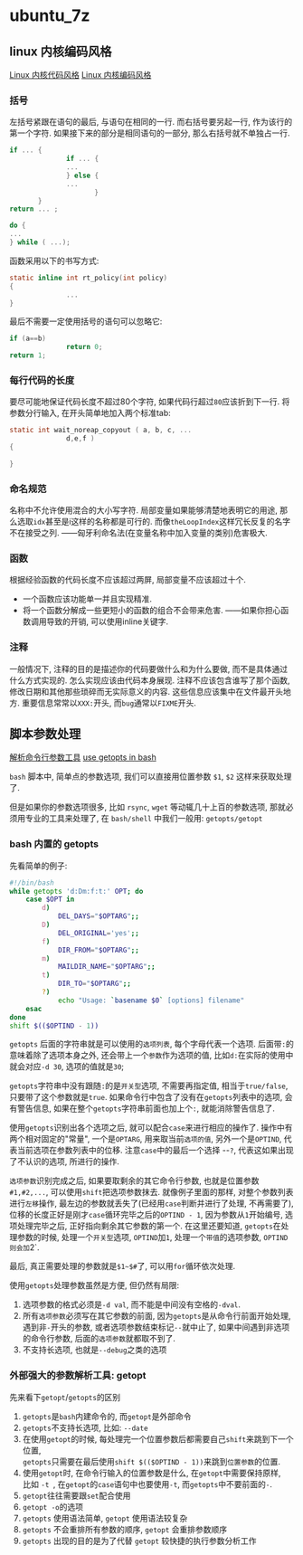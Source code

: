 # ubuntu_7z

## linux 内核编码风格

[Linux 内核代码风格](https://www.kernel.org/doc/html/latest/translations/zh_CN/process/coding-style.html)
[Linux 内核编码风格](https://zhuanlan.zhihu.com/p/330280764)

### 括号

左括号紧跟在语句的最后, 与语句在相同的一行. 而右括号要另起一行, 作为该行的第一个字符. 
如果接下来的部分是相同语句的一部分, 那么右括号就不单独占一行. 

```c
if ... {
              if ... {
              ...
              } else {
              ...
                     } 
       }
return ... ;

do {
...
} while ( ...);
```

函数采用以下的书写方式: 

```c
static inline int rt_policy(int policy)
{
              ...
}
```

最后不需要一定使用括号的语句可以忽略它: 

```c
if (a==b)
              return 0;
return 1;
```

### 每行代码的长度

要尽可能地保证代码长度不超过80个字符, 如果代码行超过`80`应该折到下一行. 
将参数分行输入, 在开头简单地加入两个标准tab: 

```c
static int wait_noreap_copyout ( a, b, c, ...
              d,e,f )
{
       
}
```

### 命名规范

名称中不允许使用混合的大小写字符. 
局部变量如果能够清楚地表明它的用途, 那么选取`idx`甚至是i这样的名称都是可行的. 
而像`theLoopIndex`这样冗长反复的名字不在接受之列. ——匈牙利命名法(在变量名称中加入变量的类别)危害极大. 

### 函数

根据经验函数的代码长度不应该超过两屏, 局部变量不应该超过十个. 

+ 一个函数应该功能单一并且实现精准. 
+ 将一个函数分解成一些更短小的函数的组合不会带来危害. ——如果你担心函数调用导致的开销, 可以使用inline关键字. 

### 注释

一般情况下, 注释的目的是描述你的代码要做什么和为什么要做, 而不是具体通过什么方式实现的. 怎么实现应该由代码本身展现. 
注释不应该包含谁写了那个函数, 修改日期和其他那些琐碎而无实际意义的内容. 这些信息应该集中在文件最开头地方. 
重要信息常常以`XXX:`开头, 而`bug`通常以`FIXME`开头.

## 脚本参数处理

[解析命令行参数工具](https://cloud.tencent.com/developer/article/1043821)
[use getopts in bash](https://www.golinuxcloud.com/bash-getopts/)

`bash` 脚本中, 简单点的参数选项, 我们可以直接用位置参数 `$1`, `$2` 这样来获取处理了.

但是如果你的参数选项很多, 比如 `rsync`, `wget` 等动辄几十上百的参数选项, 那就必须用专业的工具来处理了, 
在 `bash/shell` 中我们一般用: `getopts/getopt `

### bash 内置的 getopts

先看简单的例子:  

```bash
#!/bin/bash
while getopts 'd:Dm:f:t:' OPT; do
    case $OPT in
        d)
            DEL_DAYS="$OPTARG";;
        D)
            DEL_ORIGINAL='yes';;
        f)
            DIR_FROM="$OPTARG";;
        m)
            MAILDIR_NAME="$OPTARG";;
        t)
            DIR_TO="$OPTARG";;
        ?)
            echo "Usage: `basename $0` [options] filename"
    esac
done
shift $(($OPTIND - 1))
```

`getopts` 后面的字符串就是可以使用的`选项列表`, 每个字母代表一个选项.
后面带`:`的意味着除了选项本身之外, 还会带上一个`参数`作为选项的值, 比如`d:`在实际的使用中就会对应`-d 30`, 选项的值就是`30`; 

`getopts`字符串中没有跟随`:`的是`开关型`选项, 不需要再指定值, 相当于`true/false`, 只要带了这个参数就是`true`. 
如果命令行中包含了没有在`getopts`列表中的选项, 会有警告信息, 如果在整个`getopts`字符串前面也加上个`:`, 就能消除警告信息了.  

使用`getopts`识别出各个选项之后, 就可以配合`case`来进行相应的操作了. 
操作中有两个相对固定的"常量", 一个是`OPTARG`, 用来取当前`选项的值`, 另外一个是`OPTIND`, 代表当前选项在参数列表中的位移. 
注意`case`中的最后一个选择 --`?`, 代表这如果出现了不认识的选项,  所进行的操作.  
 
`选项参数`识别完成之后, 如果要取剩余的其它命令行参数, 也就是位置参数 `#1,#2,...`, 可以使用`shift`把选项参数抹去. 
就像例子里面的那样, 对整个参数列表进行`左移`操作, 最左边的参数就丢失了(已经用`case`判断并进行了处理, 不再需要了), 
位移的长度正好是刚才`case`循环完毕之后的`OPTIND - 1`, 因为参数从`1`开始编号, 
选项处理完毕之后, 正好指向剩余其它参数的第一个. 
在这里还要知道, `getopts`在处理参数的时候, 处理一个`开关型`选项, `OPTIND`加`1`, 
处理一个`带值`的选项参数, `OPTIND则会加`2`.  
 
最后, 真正需要处理的参数就是`$1~$#`了, 可以用`for`循环依次处理.  

使用`getopts`处理参数虽然是方便, 但仍然有局限: 
 
1. 选项参数的格式必须是`-d val`, 而不能是中间没有空格的`-dval`. 
2. 所有`选项参数`必须写在其它参数的前面, 因为`getopts`是从命令行前面开始处理, 
遇到非`-`开头的参数, 或者选项参数结束标记`--`就中止了, 如果中间遇到非选项的命令行参数, 后面的`选项参数`就都取不到了. 
3. 不支持长选项,  也就是`--debug`之类的选项
 
### 外部强大的参数解析工具: getopt 

先来看下`getopt`/`getopts`的区别

1. `getopts`是`bash`内建命令的,  而`getopt`是外部命令
2. `getopts`不支持长选项,  比如: `--date`
3. 在使用`getopt`的时候,  每处理完一个位置参数后都需要自己`shift`来跳到下一个位置,  
`getopts`只需要在最后使用`shift $(($OPTIND - 1))`来跳到`位置参数`的位置. 
4. 使用`getopt`时,  在命令行输入的位置参数是什么,  在`getopt`中需要保持原样,  
比如 `-t `,  在`getopt`的`case`语句中也要使用`-t`,   而`getopts`中不要前面的`-`. 
5. `getopt`往往需要跟`set`配合使用
6. `getopt -o`的选项
7. `getopts` 使用语法简单, `getopt` 使用语法较复杂 
8. `getopts` 不会重排所有参数的顺序, `getopt` 会重排参数顺序 
9. `getopts` 出现的目的是为了代替 `getopt` 较快捷的执行参数分析工作 
